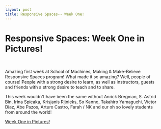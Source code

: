 ```yaml
---
layout: post
title: Responsive Spaces-- Week One!
---
```


# Responsive Spaces: Week One in Pictures!

<br>
 <p>Amazing first week at School of Machines, Making & Make-Believe Responsive Spaces program! What made it so amazing? Well, people of course! People with a strong desire to learn, as well as instructors, guests and friends with a strong desire to teach and to share.</p>  
 
 <p>This week wouldn't have been the same without Anrick Bregman, S. Astrid Bin, Irina Spicaka, Krisjanis Rijnieks, So Kanno, Takahiro Yamaguchi, Victor Diaz, Abe Pazos, Arturo Castro, Farah / NK and our oh so lovely students from around the world! </p>
 
<p><a href="https://raw.githubusercontent.com/schoolofma/schoolofma.github.io/master/i/weekOne.png" target="_blank">Week One in Pictures!</a></p>
